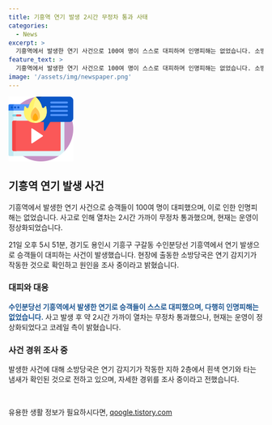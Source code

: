 ```yaml
---
title: 기흥역 연기 발생 2시간 무정차 통과 사태
categories:
  - News
excerpt: >
  기흥역에서 발생한 연기 사건으로 100여 명이 스스로 대피하며 인명피해는 없었습니다. 소방당국은 연기 원인을 파악 중이며, 열차도 무정차통과했지만 이후 정상 운행했습니다. 승객들은 기흥역에서 하차하고, 열차는 2시간여 만에 정상화되었습니다. 사태를 preservative하게 취재해 사고의 경위를 조사 중이며, 어떤 일이 벌어지고 있는지에 대한 상세한 내용을 제시하고 있습니다. 요약문을 통해 미지의 사고에 대한 궁금증을 자극하여 독자들의 호기심을 자극합니다.
feature_text: >
  기흥역에서 발생한 연기 사건으로 100여 명이 스스로 대피하며 인명피해는 없었습니다. 소방당국은 연기 원인을 파악 중이며, 열차도 무정차통과했지만 이후 정상 운행했습니다. 승객들은 기흥역에서 하차하고, 열차는 2시간여 만에 정상화되었습니다. 사태를 preservative하게 취재해 사고의 경위를 조사 중이며, 어떤 일이 벌어지고 있는지에 대한 상세한 내용을 제시하고 있습니다. 요약문을 통해 미지의 사고에 대한 궁금증을 자극하여 독자들의 호기심을 자극합니다.
image: '/assets/img/newspaper.png'
---
```


<p><img src="/assets/img/news.png" alt="rentncar 속보" /></p>

<h2 data-ke-size="size26">기흥역 연기 발생 사건</h2>

<p>기흥역에서 발생한 연기 사건으로 승객들이 100여 명이 대피했으며, 이로 인한 인명피해는 없었습니다. 사고로 인해 열차는 2시간 가까이 무정차 통과했으며, 현재는 운영이 정상화되었습니다.</p>

<p data-ke-size="size16">21일 오후 5시 51분, 경기도 용인시 기흥구 구갈동 수인분당선 기흥역에서 연기 발생으로 승객들이 대피하는 사건이 발생했습니다. 현장에 출동한 소방당국은 연기 감지기가 작동한 것으로 확인하고 원인을 조사 중이라고 밝혔습니다.</p>

<h3>대피와 대응</h3>

<p><b><span style="color: #1a5490;">수인분당선 기흥역에서 발생한 연기로 승객들이 스스로 대피했으며, 다행히 인명피해는 없었습니다.</span></b> 사고 발생 후 약 2시간 가까이 열차는 무정차 통과했으나, 현재는 운영이 정상화되었다고 코레일 측이 밝혔습니다.</p>

<h3>사건 경위 조사 중</h3>

<p>발생한 사건에 대해 소방당국은 연기 감지기가 작동한 지하 2층에서 흰색 연기와 타는 냄새가 확인된 것으로 전하고 있으며, 자세한 경위를 조사 중이라고 전했습니다.</p>

<p data-ke-size="size16">&nbsp;</p>
유용한 생활 정보가 필요하시다면, <a href="https://qoogle.tistory.com" rel="dofollow">qoogle.tistory.com</a>


